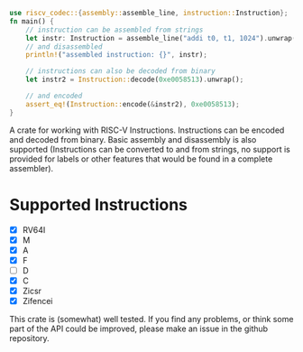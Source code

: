 ```Rust
use riscv_codec::{assembly::assemble_line, instruction::Instruction};
fn main() {
    // instruction can be assembled from strings
    let instr: Instruction = assemble_line("addi t0, t1, 1024").unwrap().i();
    // and disassembled
    println!("assembled instruction: {}", instr);

    // instructions can also be decoded from binary
    let instr2 = Instruction::decode(0xe0058513).unwrap();

    // and encoded
    assert_eq!(Instruction::encode(&instr2), 0xe0058513);
}

```

A crate for working with RISC-V Instructions. Instructions can be encoded and decoded from binary. Basic assembly and disassembly is also supported (Instructions can be converted to and from strings, no support is provided for labels or other features that would be found in a complete assembler). 


# Supported Instructions
- [x] RV64I
- [x] M
- [x] A
- [x] F
- [ ] D
- [x] C
- [x] Zicsr
- [x] Zifencei

This crate is (somewhat) well tested. If you find any problems, or think some part of the API could be improved, please make an issue in the github repository.